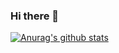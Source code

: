 ### Hi there 👋

[![Anurag's github stats](https://github-readme-stats.vercel.app/api?username=PavelRybalko)](https://github.com/anuraghazra/github-readme-stats)
